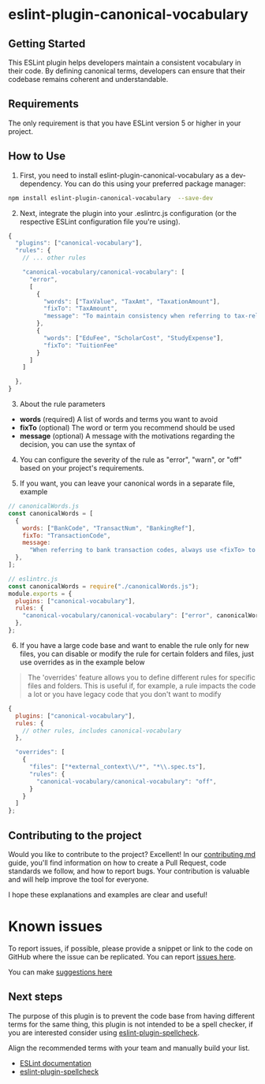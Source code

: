# eslint-plugin-canonical-vocabulary

## Getting Started

This ESLint plugin helps developers maintain a consistent vocabulary in their code. By defining canonical terms, developers can ensure that their codebase remains coherent and understandable.

## Requirements

The only requirement is that you have ESLint version 5 or higher in your project.

## How to Use

1. First, you need to install eslint-plugin-canonical-vocabulary as a dev-dependency. You can do this using your preferred package manager:

```bash
npm install eslint-plugin-canonical-vocabulary  --save-dev
```

2. Next, integrate the plugin into your .eslintrc.js configuration (or the respective ESLint configuration file you're using).

```js
{
  "plugins": ["canonical-vocabulary"],
  "rules": {
    // ... other rules

    "canonical-vocabulary/canonical-vocabulary": [
      "error",
      [
        {
          "words": ["TaxValue", "TaxAmt", "TaxationAmount"],
          "fixTo": "TaxAmount",
          "message": "To maintain consistency when referring to tax-related amounts in our code, always use <fixTo> instead of terms like <word>."
        },
        {
          "words": ["EduFee", "ScholarCost", "StudyExpense"],
          "fixTo": "TuitionFee"
        }
      ]
    ]

  },
}
```

3. About the rule parameters

- **words** (required) A list of words and terms you want to avoid
- **fixTo** (optional) The word or term you recommend should be used
- **message** (optional) A message with the motivations regarding the decision, you can use the syntax of <word>

4. You can configure the severity of the rule as "error", "warn", or "off" based on your project's requirements.

5. If you want, you can leave your canonical words in a separate file, example

```js
// canonicalWords.js
const canonicalWords = [
  {
    words: ["BankCode", "TransactNum", "BankingRef"],
    fixTo: "TransactionCode",
    message:
      "When referring to bank transaction codes, always use <fixTo> to avoid ambiguity. Avoid using non-standard terms like <word>.",
  },
];

// eslintrc.js
const canonicalWords = require("./canonicalWords.js");
module.exports = {
  plugins: ["canonical-vocabulary"],
  rules: {
    "canonical-vocabulary/canonical-vocabulary": ["error", canonicalWords],
  },
};
```

6. If you have a large code base and want to enable the rule only for new files, you can disable or modify the rule for certain folders and files, just use overrides as in the example below

> The 'overrides' feature allows you to define different rules for specific files and folders. This is useful if, for example, a rule impacts the code a lot or you have legacy code that you don't want to modify

```js
{
  plugins: ["canonical-vocabulary"],
  rules: {
    // other rules, includes canonical-vocabulary
  },

  "overrides": [
    {
      "files": ["*external_context\\/*", "*\\.spec.ts"],
      "rules": {
        "canonical-vocabulary/canonical-vocabulary": "off",
      }
    }
  ]
};
```

## Contributing to the project

Would you like to contribute to the project? Excellent! In our [contributing.md](CONTRIBUTING.md) guide, you'll find information on how to create a Pull Request, code standards we follow, and how to report bugs. Your contribution is valuable and will help improve the tool for everyone.

I hope these explanations and examples are clear and useful!

# Known issues

To report issues, if possible, please provide a snippet or link to the code on GitHub where the issue can be replicated. You can report [issues here](https://github.com/gabrielogregorio/eslint-plugin-canonical-vocabulary/issues/new).

You can make [suggestions here](https://github.com/gabrielogregorio/eslint-plugin-canonical-vocabulary/discussions)

## Next steps

The purpose of this plugin is to prevent the code base from having different terms for the same thing, this plugin is not intended to be a spell checker, if you are interested consider using [eslint-plugin-spellcheck](https://www.npmjs.com/package/eslint-plugin-spellcheck).

Align the recommended terms with your team and manually build your list.

- [ESLint documentation](https://eslint.org/docs/latest/use/getting-started)
- [eslint-plugin-spellcheck](https://www.npmjs.com/package/eslint-plugin-spellcheck)
